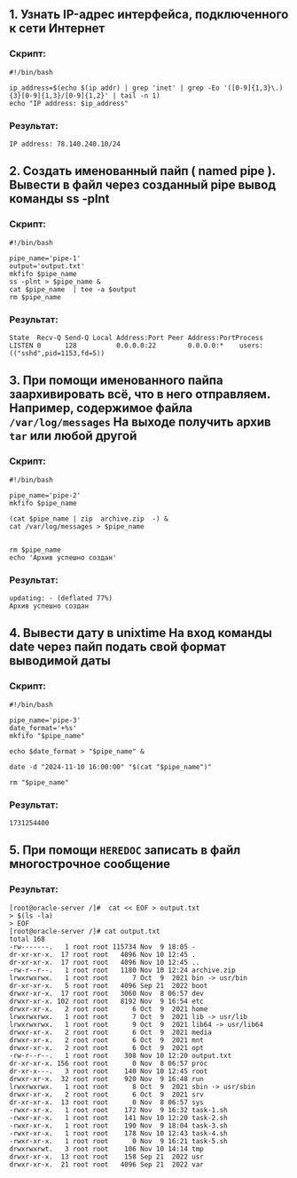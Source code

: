 
## 1. Узнать IP-адрес интерфейса, подключенного к сети Интернет
### Скрипт:
```
#!/bin/bash

ip_address=$(echo $(ip addr) | grep 'inet' | grep -Eo '([0-9]{1,3}\.){3}[0-9]{1,3}/[0-9]{1,2}' | tail -n 1)
echo "IP address: $ip_address"
```
###  Результат:
```[root@oracle-server /]# ./task-1.sh
IP address: 78.140.240.10/24
```
## 2. Создать именованный пайп ( named pipe ). Вывести в файл через созданный pipe вывод команды ss -plnt
### Скрипт:
```
#!/bin/bash

pipe_name='pipe-1'
output='output.txt'
mkfifo $pipe_name
ss -plnt > $pipe_name &
cat $pipe_name  | tee -a $output
rm $pipe_name
```
###  Результат:
```[root@oracle-server /]# ./task-2.sh
State  Recv-Q Send-Q Local Address:Port Peer Address:PortProcess
LISTEN 0      128          0.0.0.0:22        0.0.0.0:*    users:(("sshd",pid=1153,fd=5))
```
## 3. При помощи именованного пайпа заархивировать всё, что в него отправляем. Например, содержимое файла `/var/log/messages` На выходе получить архив `tar` или любой другой
### Скрипт:
```
#!/bin/bash

pipe_name='pipe-2'
mkfifo $pipe_name

(cat $pipe_name | zip  archive.zip  -) &
cat /var/log/messages > $pipe_name


rm $pipe_name
echo 'Архив успешно создан'

```
###  Результат:

```[root@oracle-server /]# ./task-3.sh
updating: - (deflated 77%)
Архив успешно создан
```
## 4. Вывести дату в unixtime На вход команды date через пайп подать свой формат выводимой даты
### Скрипт:

```
#!/bin/bash

pipe_name='pipe-3'
date_format='+%s'
mkfifo "$pipe_name"

echo $date_format > "$pipe_name" &

date -d "2024-11-10 16:00:00" "$(cat "$pipe_name")"

rm "$pipe_name"
```
###  Результат:

```[root@oracle-server /]# ./task-4.sh
1731254400
```
## 5. При помощи `HEREDOC` записать в файл многострочное сообщение
###  Результат:
```
[root@oracle-server /]#  cat << EOF > output.txt
> $(ls -la)
> EOF
[root@oracle-server /]# cat output.txt
total 168
-rw-------.   1 root root 115734 Nov  9 18:05 -
dr-xr-xr-x.  17 root root   4096 Nov 10 12:45 .
dr-xr-xr-x.  17 root root   4096 Nov 10 12:45 ..
-rw-r--r--.   1 root root   1180 Nov 10 12:24 archive.zip
lrwxrwxrwx.   1 root root      7 Oct  9  2021 bin -> usr/bin
dr-xr-xr-x.   5 root root   4096 Sep 21  2022 boot
drwxr-xr-x.  17 root root   3060 Nov  8 06:57 dev
drwxr-xr-x. 102 root root   8192 Nov  9 16:54 etc
drwxr-xr-x.   2 root root      6 Oct  9  2021 home
lrwxrwxrwx.   1 root root      7 Oct  9  2021 lib -> usr/lib
lrwxrwxrwx.   1 root root      9 Oct  9  2021 lib64 -> usr/lib64
drwxr-xr-x.   2 root root      6 Oct  9  2021 media
drwxr-xr-x.   2 root root      6 Oct  9  2021 mnt
drwxr-xr-x.   2 root root      6 Oct  9  2021 opt
-rw-r--r--.   1 root root    308 Nov 10 12:20 output.txt
dr-xr-xr-x. 156 root root      0 Nov  8 06:57 proc
dr-xr-x---.   3 root root    140 Nov 10 12:45 root
drwxr-xr-x.  32 root root    920 Nov  9 16:48 run
lrwxrwxrwx.   1 root root      8 Oct  9  2021 sbin -> usr/sbin
drwxr-xr-x.   2 root root      6 Oct  9  2021 srv
dr-xr-xr-x.  13 root root      0 Nov  8 06:57 sys
-rwxr-xr-x.   1 root root    172 Nov  9 16:32 task-1.sh
-rwxr-xr-x.   1 root root    141 Nov 10 12:20 task-2.sh
-rwxr-xr-x.   1 root root    190 Nov  9 18:04 task-3.sh
-rwxr-xr-x.   1 root root    178 Nov 10 12:43 task-4.sh
-rwxr-xr-x.   1 root root      0 Nov  9 16:21 task-5.sh
drwxrwxrwt.   3 root root    106 Nov 10 14:14 tmp
drwxr-xr-x.  13 root root    158 Sep 21  2022 usr
drwxr-xr-x.  21 root root   4096 Sep 21  2022 var
 ```
